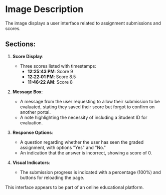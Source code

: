 # Image Description

The image displays a user interface related to assignment submissions and scores. 

## Sections:

1. **Score Display**:
   - Three scores listed with timestamps:
     - **12:25:43 PM**: Score 9
     - **12:22:01 PM**: Score 8.5
     - **11:46:22 AM**: Score 8

2. **Message Box**:
   - A message from the user requesting to allow their submission to be evaluated, stating they saved their score but forgot to confirm on another portal.
   - A note highlighting the necessity of including a Student ID for evaluation.

3. **Response Options**:
   - A question regarding whether the user has seen the graded assignment, with options "Yes" and "No."
   - An indication that the answer is incorrect, showing a score of 0.

4. **Visual Indicators**:
   - The submission progress is indicated with a percentage (100%) and buttons for reloading the page.

This interface appears to be part of an online educational platform.